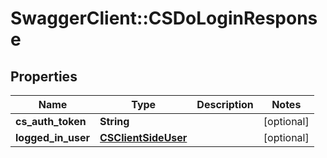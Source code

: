 # SwaggerClient::CSDoLoginResponse

## Properties
Name | Type | Description | Notes
------------ | ------------- | ------------- | -------------
**cs_auth_token** | **String** |  | [optional] 
**logged_in_user** | [**CSClientSideUser**](CSClientSideUser.md) |  | [optional] 


